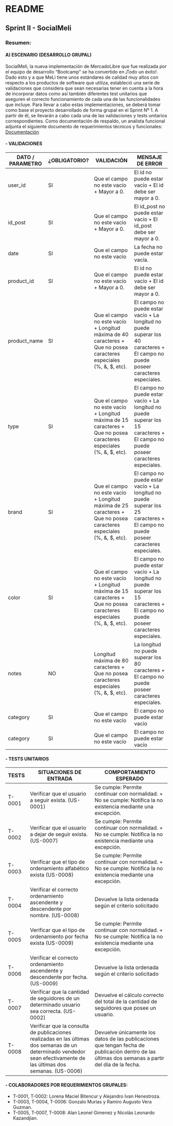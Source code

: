 # README

## Sprint II - SocialMeli

### Resumen:

#### A) ESCENARIO (DESARROLLO GRUPAL)
SocialMeli, la nueva implementación de MercadoLibre que fue realizada por el equipo de desarrollo “Bootcamp” se ha convertido en ¡Todo un éxito!. Dado esto y a que MeLi tiene unos estándares de calidad muy altos con respecto a los productos de software que utiliza, estableció una serie de validaciones que considera que sean necesarias tener en cuenta a la hora de incorporar datos como así también diferentes test unitarios que aseguren el correcto funcionamiento de cada una de las funcionalidades que incluye.
Para llevar a cabo estas implementaciones, se deberá tomar como base el proyecto desarrollado de forma grupal en el Sprint Nº 1. A partir de él, se llevarán a cabo cada una de las validaciones y tests unitarios correspondientes.
Como documentación de respaldo, un analista funcional adjunta el siguiente documento de requerimientos técnicos y funcionales: [Documentación](https://docs.google.com/document/d/1f-M02GbaXRYO_g3zfcFqzoxZaM7Lg5WY/edit)

#### - VALIDACIONES
| DATO / PARAMETRO| ¿OBLIGATORIO? | VALIDACIÓN | MENSAJE DE ERROR |
| ------ | ------ | ------ | ------ |
| user_id | SI | Que el campo no este vacío + Mayor a 0. | El id no puede estar vacío + El id debe ser mayor a 0. |
| id_post | SI | Que el campo no este vacío + Mayor a 0. | El id_post no puede estar vacío + El id_post debe ser mayor a 0. |
| date | SI | Que el campo no este vacío | La fecha no puede estar vacía.
| product_id | SI | Que el campo no este vacío + Mayor a 0. | El id no puede estar vacío + El id debe ser mayor a 0. |
| product_name | SI | Que el campo no este vacío + Longitud máxima de 40 caracteres + Que no posea caracteres especiales (%, &, $, etc). | El campo no puede estar vacío + La longitud no puede superar los 40 caracteres + El campo no puede poseer caracteres especiales. |
| type | SI | Que el campo no este vacío + Longitud máxima de 15 caracteres + Que no posea caracteres especiales (%, &, $, etc). | El campo no puede estar vacío + La longitud no puede superar los 15 caracteres + El campo no puede poseer caracteres especiales. |
| brand | SI | Que el campo no este vacío + Longitud máxima de 25 caracteres + Que no posea caracteres especiales (%, &, $, etc). | El campo no puede estar vacío + La longitud no puede superar los 25 caracteres + El campo no puede poseer caracteres especiales. |
| color | SI | Que el campo no este vacío + Longitud máxima de 15 caracteres + Que no posea caracteres especiales (%, &, $, etc). | El campo no puede estar vacío + La longitud no puede superar los 15 caracteres + El campo no puede poseer caracteres especiales. |
| notes | NO | Longitud máxima de 80 caracteres + Que no posea caracteres especiales (%, &, $, etc). | La longitud no puede superar los 80 caracteres + El campo no puede poseer caracteres especiales. |
| category | SI | Que el campo no este vacío | El campo no puede estar vacío |
| category | SI | Que el campo no este vacío | El campo no puede estar vacío |

#### - TESTS UNITARIOS
| TESTS| SITUACIONES DE ENTRADA | COMPORTAMIENTO ESPERADO |
| ------ | ------ | ------ |
| T-0001 | Verificar que el usuario a seguir exista. (US-0001) | Se cumple: Permite continuar con normalidad. + No se cumple: Notifica la no existencia mediante una excepción. |
| T-0002 | Verificar que el usuario a dejar de seguir exista. (US-0007) | Se cumple: Permite continuar con normalidad. + No se cumple: Notifica la no existencia mediante una excepción. | 
| T-0003 | Verificar que el tipo de ordenamiento alfabético exista (US-0008) | Se cumple: Permite continuar con normalidad. + No se cumple: Notifica la no existencia mediante una excepción. | 
| T-0004 | Verificar el correcto ordenamiento ascendente y descendente por nombre. (US-0008) | Devuelve la lista ordenada según el criterio solicitado| 
| T-0005 | Verificar que el tipo de ordenamiento por fecha exista (US-0009) | Se cumple: Permite continuar con normalidad. + No se cumple: Notifica la no existencia mediante una excepción. |
| T-0006 | Verificar el correcto ordenamiento ascendente y descendente por fecha. (US-0009) | Devuelve la lista ordenada según el criterio solicitado | 
| T-0007 | Verificar que la cantidad de seguidores de un determinado usuario sea correcta. (US-0002) | Devuelve el cálculo correcto del total de la cantidad de seguidores que posee un usuario. | 
| T-0008 | Verificar que la consulta de publicaciones realizadas en las últimas dos semanas de un determinado vendedor sean efectivamente de las últimas dos semanas. (US-0006) | Devuelve únicamente los datos de las publicaciones que tengan fecha de publicación dentro de las últimas dos semanas a partir del día de la fecha. | 



#### - COLABORADORES POR REQUERIMIENTOS GRUPALES:
* T-0001, T-0002: Lorena Maciel Bitencur y Alejandro Ivan Henestroza.
* T-0003, T-0004, T-0006: Gonzalo Murias y Ramiro Augusto Vera Guzman.
* T-0005, T-0007, T-0008: Alan Leonel Gimenez y Nicolás Leonardo Kazandjian.


